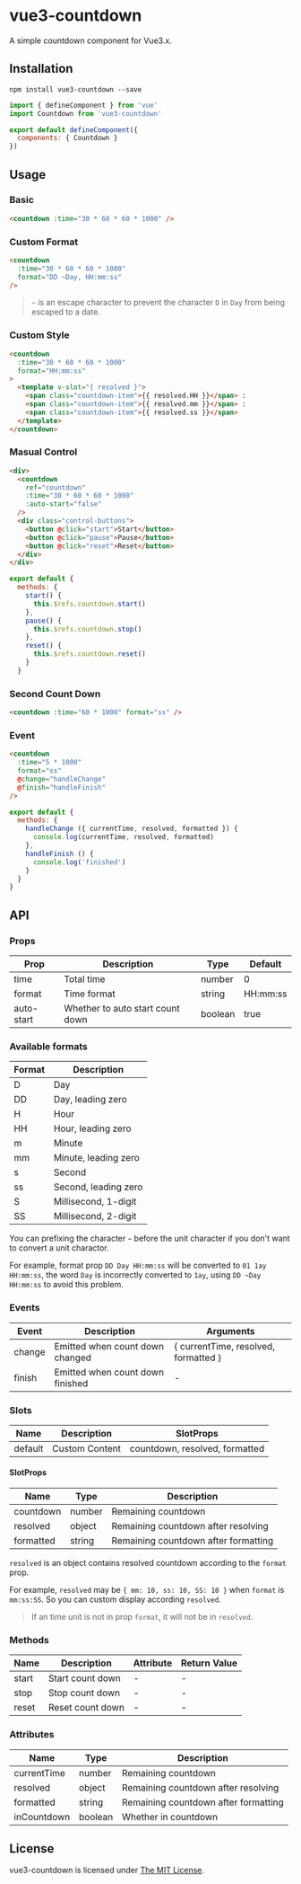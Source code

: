 # vue3-countdown

A simple countdown component for Vue3.x.

## Installation

```
npm install vue3-countdown --save
```

```js
import { defineComponent } from 'vue'
import Countdown from 'vue3-countdown'

export default defineComponent({
  components: { Countdown }
})
```

## Usage

### Basic

```html
<countdown :time="30 * 60 * 60 * 1000" />
```

### Custom Format

```html
<countdown
  :time="30 * 60 * 60 * 1000"
  format="DD ~Day, HH:mm:ss"
/>
```

> `~` is an escape character to prevent the character `D` in `Day` from being escaped to a date.

### Custom Style

```html
<countdown
  :time="30 * 60 * 60 * 1000"
  format="HH:mm:ss"
>
  <template v-slot="{ resolved }">
    <span class="countdown-item">{{ resolved.HH }}</span> :
    <span class="countdown-item">{{ resolved.mm }}</span> :
    <span class="countdown-item">{{ resolved.ss }}</span>
  </template>
</countdown>
```

### Masual Control

```html
<div>
  <countdown
    ref="countdown"
    :time="30 * 60 * 60 * 1000"
    :auto-start="false"
  />
  <div class="control-buttons">
    <button @click="start">Start</button>
    <button @click="pause">Pause</button>
    <button @click="reset">Reset</button>
  </div>
</div>
```

```js
export default {
  methods: {
    start() {
      this.$refs.countdown.start()
    },
    pause() {
      this.$refs.countdown.stop()
    },
    reset() {
      this.$refs.countdown.reset()
    }
  }
```

### Second Count Down

```html
<countdown :time="60 * 1000" format="ss" />
```

### Event

```html
<countdown
  :time="5 * 1000"
  format="ss"
  @change="handleChange"
  @finish="handleFinish"
/>
```

```js
export default {
  methods: {
    handleChange ({ currentTime, resolved, formatted }) {
      console.log(currentTime, resolved, formatted)
    },
    handleFinish () {
      console.log('finished')
    }
  }
}
```

## API

### Props

| Prop       | Description                      | Type    | Default  |
| ---------- | -------------------------------- | ------- | -------- |
| time       | Total time                       | number  | 0        |
| format     | Time format                      | string  | HH:mm:ss |
| auto-start | Whether to auto start count down | boolean | true     |

### Available formats

| Format | Description          |
| ------ | -------------------- |
| D      | Day                  |
| DD     | Day, leading zero    |
| H      | Hour                 |
| HH     | Hour, leading zero   |
| m      | Minute               |
| mm     | Minute, leading zero |
| s      | Second               |
| ss     | Second, leading zero |
| S      | Millisecond, 1-digit |
| SS     | Millisecond, 2-digit |

You can prefixing the character `~` before the unit character if you don't want to convert a unit charactor.

For example, format prop `DD Day HH:mm:ss` will be converted to `01 1ay HH:mm:ss`, the word `Day` is incorrectly converted to `1ay`, using `DD ~Day HH:mm:ss` to avoid this problem.

### Events

| Event  | Description                      | Arguments |
| ------ | -------------------------------- | --------- |
| change | Emitted when count down changed  | { currentTime, resolved, formatted } |
| finish | Emitted when count down finished | -         |

### Slots

| Name    | Description    | SlotProps                      |
| ------- | -------------- | ------------------------------ |
| default | Custom Content | countdown, resolved, formatted |

#### SlotProps

| Name      | Type   | Description                          |
| --------- | ------ | ------------------------------------ |
| countdown | number | Remaining countdown                  |
| resolved  | object | Remaining countdown after resolving  |
| formatted | string | Remaining countdown after formatting |

`resolved` is an object contains resolved countdown according to the `format` prop.

For example, `resolved` may be `{ mm: 10, ss: 10, SS: 10 }` when `format` is `mm:ss:SS`.
So you can custom display according `resolved`.

> If an time unit is not in prop `format`, it will not be in `resolved`.

### Methods

| Name  | Description      | Attribute | Return Value |
| ----- | ---------------- | --------- | ------------ |
| start | Start count down | -         | -            |
| stop  | Stop count down  | -         | -            |
| reset | Reset count down | -         | -            |

### Attributes

| Name        | Type    | Description                          |
| ----------- | ------- | ------------------------------------ |
| currentTime | number  | Remaining countdown                  |
| resolved    | object  | Remaining countdown after resolving  |
| formatted   | string  | Remaining countdown after formatting |
| inCountdown | boolean | Whether in countdown                 |

## License

vue3-countdown is licensed under [The MIT License](https://github.com/wuanrin/vue3-countdown/blob/master/LICENSE).
